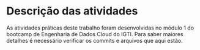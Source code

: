 ﻿# Descrição das atividades
 
 As atividades práticas deste trabalho foram desenvolvidas no módulo 1 do bootcamp de Engenharia de Dados Cloud do IGTI. Para saber maiores detalhes é necessário verificar os commits e arquivos que aqui estão.
